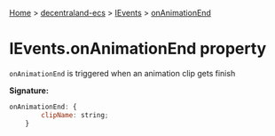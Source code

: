 [Home](./index) &gt; [decentraland-ecs](./decentraland-ecs.md) &gt; [IEvents](./decentraland-ecs.ievents.md) &gt; [onAnimationEnd](./decentraland-ecs.ievents.onanimationend.md)

# IEvents.onAnimationEnd property

`onAnimationEnd` is triggered when an animation clip gets finish

**Signature:**
```javascript
onAnimationEnd: {
        clipName: string;
    }
```
